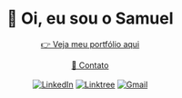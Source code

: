 <div align="center">

  # 👋 Oi, eu sou o Samuel<br>
  
  [👉 Veja meu portfólio aqui](https://samubarreto.github.io/Portfolio/)<br>
 
  [📧 Contato](https://linktr.ee/samubarreto)<br><br>
  [![LinkedIn](https://img.shields.io/badge/linkedin-%230077B5.svg?style=for-the-badge&logo=linkedin&logoColor=white)](https://www.linkedin.com/in/samubrreto/)
  [![Linktree](https://img.shields.io/badge/linktree-1de9b6?style=for-the-badge&logo=linktree&logoColor=white)](https://linktr.ee/samubarreto)
  [![Gmail](https://img.shields.io/badge/Gmail-D14836?style=for-the-badge&logo=gmail&logoColor=white)](mailto:samu.barreto2004@gmail.com)

</div>
